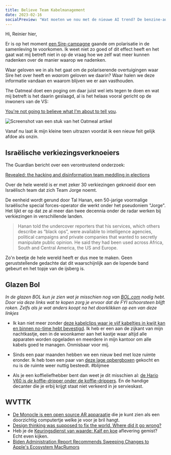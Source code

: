 ```yaml
---
title: Believe Team Kabelmanagement
date: 2023-02-16
socialPreview: "Wat moeten we nou met de nieuwe AI trend? De benzine-auto door verse ogen. Recept voor een kruidige vegan pasta met kikkererwten, citroen en spinazie."
---
```


Hi, Reinier hier,

Er is op het moment [een Sire-campagne](https://youtu.be/4SeBmfbA0kU) gaande om polarisatie in de samenleving te voorkomen. Ik weet niet zo goed of dit effect heeft en het gaat wat mij betreft niet in op de vraag hoe we zelf wat meer kunnen nadenken over de manier waarop we nadenken.

Waar geloven we in als het gaat om de polariserende overtuigingen waar Sire het over heeft en *waarom* geloven we daarin? Waar halen we deze informatie vandaan en waarom blijven we er aan vasthouden.

The Oatmeal doet een poging om daar juist wel iets tegen te doen en wat mij betreft is het daarin geslaagd, al is het helaas vooral gericht op de inwoners van de VS:

[You're not going to believe what I'm about to tell you](https://theoatmeal.com/comics/believe).

![Screenshot van een stuk van het Oatmeal artikel](/images/blog/oatmeal-pinky-toe.jpg)

Vanaf nu laat ik mijn kleine teen uitrazen voordat ik een nieuw feit gelijk afdoe als onzin.

## Israëlische verkiezingsverknoeiers

The Guardian bericht over een verontrustend onderzoek:

[Revealed: the hacking and disinformation team meddling in elections](https://www.theguardian.com/world/2023/feb/15/revealed-disinformation-team-jorge-claim-meddling-elections-tal-hanan)

Over de hele wereld is er met zeker 30 verkiezingen geknoeid door een Israëlisch team dat zich Team Jorge noemt.

De eenheid wordt gerund door Tal Hanan, een 50-jarige voormalige Israëlische special forces-operator die werkt onder het pseudoniem "Jorge". Het lijkt er op dat ze al meer dan twee decennia onder de radar werken bij verkiezingen in verschillende landen.

> Hanan told the undercover reporters that his services, which others describe as “black ops”, were available to intelligence agencies, political campaigns and private companies that wanted to secretly manipulate public opinion. He said they had been used across Africa, South and Central America, the US and Europe.

Zo'n beetje de hele wereld heeft er dus mee te maken. Geen geruststellende gedachte dat dit waarschijnlijk aan de lopende band gebeurt en het topje van de ijsberg is.

## Glazen Bol

_In de glazen BOL kun je zien wat je misschien nog van [BOL.com](https://partner.bol.com/click/click?p=2&t=url&s=1066120&f=TXL&url=https%3A%2F%2Fwww.bol.com%2Fnl%2F&name=BOL%20homepage) nodig hebt. Door via deze links wat te kopen zorg je ervoor dat de FYI schoorsteen blijft roken. Zelfs als je wat anders koopt na het doorklikken op een van deze linkjes_

- Ik kan niet meer zonder [deze kabelclips waar je vijf kabeltjes in kwijt kan en binnen no-time hebt bevestigd](https://partner.bol.com/click/click?p=2&t=url&s=1066120&f=TXL&url=https%3A%2F%2Fwww.bol.com%2Fnl%2Fnl%2Fp%2Fmerkloos-2x-kabel-organiser-zwart-2x-kabel-clips-voor-5-kabels-zelfklevende-kabelclips-kabelklem-kabelhouder-kabelgoot-houder-kabel-management%2F9300000007725661%2F&name=Merkloos%202x%20Kabel%20Organiser). Ik heb er een aan de zijkant van mijn nachtkastje, een in de woonkamer aan het kastje waar altijd alle apparaten worden opgeladen en meerdere in mijn kantoor om alle kabels goed te managen. Onmisbaar voor mij.

- Sinds een paar maanden hebben we een nieuw bed met loze ruimte eronder. Ik heb toen een paar van [deze lage opbergboxen](https://partner.bol.com/click/click?p=2&t=url&s=1066120&f=TXL&url=https%3A%2F%2Fwww.bol.com%2Fnl%2Fnl%2Fp%2Firis-clearbox-onder-het-bed-opbergbox-2x-50l-transparant%2F9200000102931175%2F&name=IRIS%20Clearbox%20onder-het-bed%20Opbergbox-%202x%2050L%20...) gekocht en nu is de ruimte weer nuttig besteedt. #blijmee

- Als je een koffieliefhebber bent dan weet je dit misschien al: [de Hario V60 is *de* koffie-dripper onder de koffie-drippers](https://partner.bol.com/click/click?p=2&t=url&s=1066120&f=TXL&url=https%3A%2F%2Fwww.bol.com%2Fnl%2Fp%2Fhario-v60-drip-decanter-02%2F9200000040262918%2F&name=Hario%20V60%20Drip%20Decanter%2002). En de handige decanter die je erbij krijgt staat niet verkeerd in je servieskast.

## WVTTK

- [De Monocle is een open source AR apparaatje](https://www.brilliantmonocle.com) die je kunt zien als een doorzichtig computertje welke je voor je bril hangt.
- [Design thinking was supposed to fix the world. Where did it go wrong?](https://www.technologyreview.com/2023/02/09/1067821/design-thinking-retrospective-what-went-wrong/)
- Heb je de [Keuringsdienst van waarde: Kalf en koe](https://www.npo3.nl/keuringsdienst-van-waarde/14-02-2023/KN_1731379) aflevering gemist? Echt even kijken.
- [Biden Administration Report Recommends Sweeping Changes to Apple's Ecosystem MacRumors](https://www.macrumors.com/2023/02/03/biden-report-recommends-apple-ecosystem-changes/)
